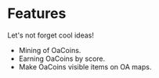 # Features

Let's not forget cool ideas!

 - Mining of OaCoins.
 - Earning OaCoins by score.
 - Make OaCoins visible items on OA maps.
